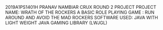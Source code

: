 2019A1PS1401H
PRANAV NAMBIAR
CRUX ROUND 2 PROJECT
PROJECT NAME: WRATH OF THE ROCKERS 
A BASIC ROLE PLAYING GAME : RUN AROUND AND AVOID THE MAD ROCKERS 
SOFTWARE USED: JAVA WITH LIGHT WEIGHT JAVA GAMING LIBRARY (LWJGL)
